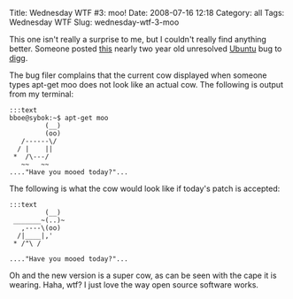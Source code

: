 Title: Wednesday WTF #3: moo!
Date: 2008-07-16 12:18
Category: all
Tags: Wednesday WTF
Slug: wednesday-wtf-3-moo

This one isn't really a surprise to me, but I couldn't really find
anything better. Someone posted [this][] nearly two year old unresolved
[Ubuntu][] bug to [digg][].

The bug filer complains that the current cow displayed when someone
types apt-get moo does not look like an actual cow. The following is
output from my terminal:

    :::text
    bboe@sybok:~$ apt-get moo
             (__)
             (oo)
       /------\/
      / |    ||
     *  /\---/  
       ~~   ~~
    ...."Have you mooed today?"...

The following is what the cow would look like if today's patch is
accepted:

    :::text
             (__)
     _______~(..)~
       ,----\(oo)
      /|____|,'
     * /"\ /  

    ...."Have you mooed today?"...

Oh and the new version is a super cow, as can be seen with the cape it
is wearing. Haha, wtf? I just love the way open source software works.

  [this]: https://bugs.launchpad.net/ubuntu/+source/apt/+bug/56125
  [Ubuntu]: http://ubuntu.com
  [digg]: http://digg.com
